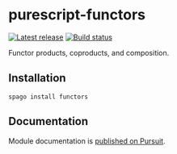 # purescript-functors

[![Latest release](http://img.shields.io/bower/v/purescript-functors.svg)](https://github.com/purescript/purescript-functors/releases)
[![Build status](https://github.com/purescript/purescript-functors/workflows/CI/badge.svg?branch=master)](https://github.com/purescript/purescript-functors/actions?query=workflow%3ACI+branch%3Amaster)

Functor products, coproducts, and composition.

## Installation

```
spago install functors
```

## Documentation

Module documentation is [published on Pursuit](http://pursuit.purescript.org/packages/purescript-functors).
